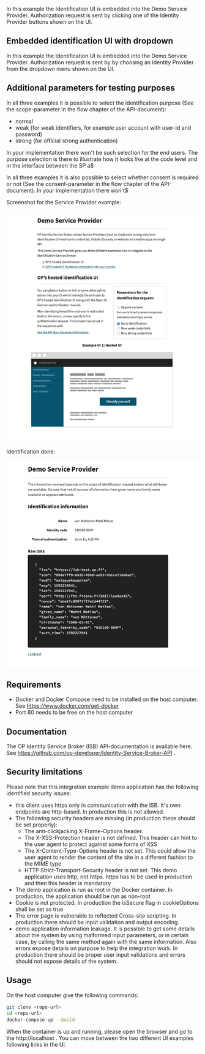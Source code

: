 In this example the Identification UI is embedded into the Demo Service Provider. Authorization request is sent by clicking one of the Identity Provider buttons shown on the UI.

## Embedded identification UI with dropdown

In this example the Identification UI is embedded into the Demo Service Provider. Authorization request is sent by by choosing an Identity Provider from the dropdown menu shown on the UI.

## Additional parameters for testing purposes

In all three examples it is possible to select the identification purpose (See the scope-parameter in the flow chapter of the API-document):
- normal
- weak (for weak identifiers, for example user account with user-id and password)
- strong (for official strong authentication)

In your implementation there won't be such selection for the end users. The purpose selection is there to illustrate how it looks like at the code level and in the interface between the SP a$

In all three examples it is also possible to select whether consent is required or not (See the consent-parameter in the flow chapter of the API-document). In your implementation there won't$


Screenshot for the Service Provider example:

![Screenshot1](images/screenshot1.png)

Identification done:

![Screenshot2](images/screenshot2.png)


## Requirements
- Docker and Docker Compose need to be installed on the host computer. See https://www.docker.com/get-docker
- Port 80 needs to be free on the host computer

## Documentation

The OP Identity Service Broker (ISB) API-documentation is available here. See https://github.com/op-developer/Identity-Service-Broker-API .

## Security limitations

Please note that this integration example demo application has the following identified security issues:
- this client uses https only in communication with the ISB. It's own endpoints are http-based. In production this is not allowed.
- The following security headers are missing (in production these should be set properly):
    - The anti-clickjacking X-Frame-Options header.
    - The X-XSS-Protection header is not defined. This header can hint to the user agent to protect against some forms of XSS
    - The X-Content-Type-Options header is not set. This could allow the user agent to render the content of the site in a different fashion to the MIME type
    - HTTP Strict-Transport-Security header is not set. This demo application uses http, not https. https has to be used in production and then this header is mandatory
- The demo application is run as root in the Docker container. In production, the application should be run as non-root
- Cookie is not protected. In production the isSecure flag in cookieOptions shall be set as true
- The error page is vulnerable to reflected Cross-site scripting. In production there should be input validation and output encoding.
- demo application information leakage. It is possible to get some details about the system by using malformed input parameters, or in certain case, by calling the same method again with the same information. Also errors expose details on purpose to help the integration work. In production there should be proper user input validations and errors should not expose details of the system.

## Usage

On the host computer give the following commands:

```bash
git clone <repo-url>
cd <repo-url>
docker-compose up --build
```

When the container is up and running, please open the browser and go to the http://localhost . You can move between the two different UI examples following links in the UI.